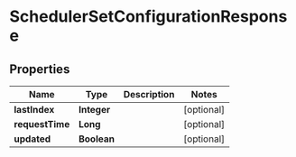 

# SchedulerSetConfigurationResponse


## Properties

Name | Type | Description | Notes
------------ | ------------- | ------------- | -------------
**lastIndex** | **Integer** |  |  [optional]
**requestTime** | **Long** |  |  [optional]
**updated** | **Boolean** |  |  [optional]



